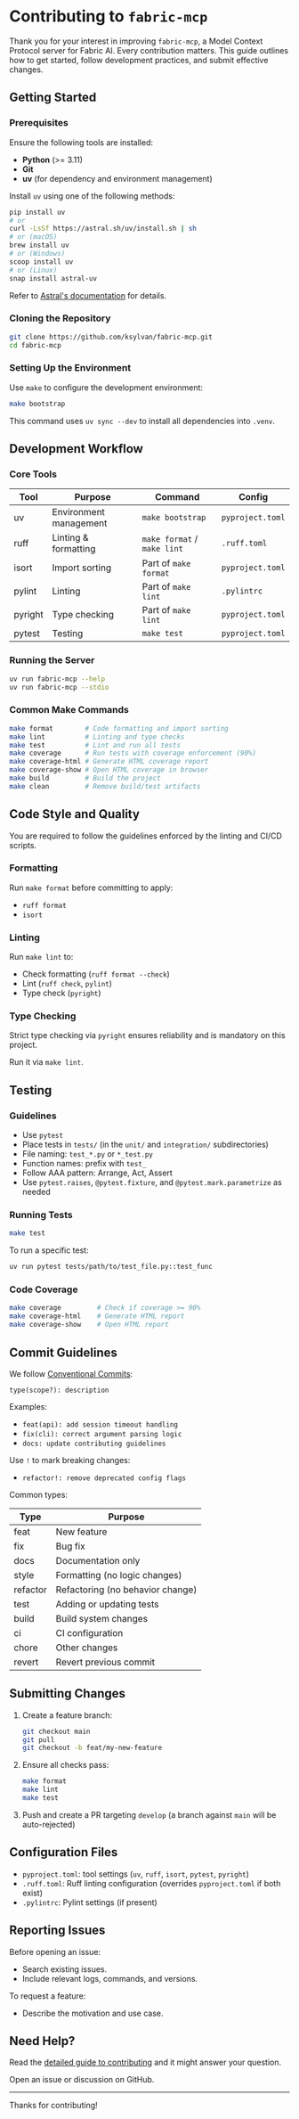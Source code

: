 # Contributing to `fabric-mcp`

Thank you for your interest in improving `fabric-mcp`, a Model Context Protocol server for Fabric AI. Every contribution matters. This guide outlines how to get started, follow development practices, and submit effective changes.

## Getting Started

### Prerequisites

Ensure the following tools are installed:

* **Python** (>= 3.11)
* **Git**
* **uv** (for dependency and environment management)

Install `uv` using one of the following methods:

```bash
pip install uv
# or
curl -LsSf https://astral.sh/uv/install.sh | sh
# or (macOS)
brew install uv
# or (Windows)
scoop install uv
# or (Linux)
snap install astral-uv
```

Refer to [Astral's documentation][astral-uv-docs] for details.

### Cloning the Repository

```bash
git clone https://github.com/ksylvan/fabric-mcp.git
cd fabric-mcp
```

### Setting Up the Environment

Use `make` to configure the development environment:

```bash
make bootstrap
```

This command uses `uv sync --dev` to install all dependencies into `.venv`.

## Development Workflow

### Core Tools

| Tool    | Purpose                | Command                     | Config           |
| ------- | ---------------------- | --------------------------- | ---------------- |
| uv      | Environment management | `make bootstrap`            | `pyproject.toml` |
| ruff    | Linting & formatting   | `make format` / `make lint` | `.ruff.toml`     |
| isort   | Import sorting         | Part of `make format`       | `pyproject.toml` |
| pylint  | Linting                | Part of `make lint`         | `.pylintrc`      |
| pyright | Type checking          | Part of `make lint`         | `pyproject.toml` |
| pytest  | Testing                | `make test`                 | `pyproject.toml` |

### Running the Server

```bash
uv run fabric-mcp --help
uv run fabric-mcp --stdio
```

### Common Make Commands

```bash
make format        # Code formatting and import sorting
make lint          # Linting and type checks
make test          # Lint and run all tests
make coverage      # Run tests with coverage enforcement (90%)
make coverage-html # Generate HTML coverage report
make coverage-show # Open HTML coverage in browser
make build         # Build the project
make clean         # Remove build/test artifacts
```

## Code Style and Quality

You are required to follow the guidelines enforced by the linting and CI/CD scripts.

### Formatting

Run `make format` before committing to apply:

* `ruff format`
* `isort`

### Linting

Run `make lint` to:

* Check formatting (`ruff format --check`)
* Lint (`ruff check`, `pylint`)
* Type check (`pyright`)

### Type Checking

Strict type checking via `pyright` ensures reliability and is mandatory on this project.

Run it via `make lint`.

## Testing

### Guidelines

* Use `pytest`
* Place tests in `tests/` (in the `unit/` and `integration/` subdirectories)
* File naming: `test_*.py` or `*_test.py`
* Function names: prefix with `test_`
* Follow AAA pattern: Arrange, Act, Assert
* Use `pytest.raises`, `@pytest.fixture`, and `@pytest.mark.parametrize` as needed

### Running Tests

```bash
make test
```

To run a specific test:

```bash
uv run pytest tests/path/to/test_file.py::test_func
```

### Code Coverage

```bash
make coverage         # Check if coverage >= 90%
make coverage-html    # Generate HTML report
make coverage-show    # Open HTML report
```

## Commit Guidelines

We follow [Conventional Commits][conventional-commits]:

```plaintext
type(scope?): description
```

Examples:

* `feat(api): add session timeout handling`
* `fix(cli): correct argument parsing logic`
* `docs: update contributing guidelines`

Use `!` to mark breaking changes:

* `refactor!: remove deprecated config flags`

Common types:

| Type     | Purpose                          |
| -------- | -------------------------------- |
| feat     | New feature                      |
| fix      | Bug fix                          |
| docs     | Documentation only               |
| style    | Formatting (no logic changes)    |
| refactor | Refactoring (no behavior change) |
| test     | Adding or updating tests         |
| build    | Build system changes             |
| ci       | CI configuration                 |
| chore    | Other changes                    |
| revert   | Revert previous commit           |

## Submitting Changes

1. Create a feature branch:

    ```bash
    git checkout main
    git pull
    git checkout -b feat/my-new-feature
    ```

2. Ensure all checks pass:

    ```bash
    make format
    make lint
    make test
    ```

3. Push and create a PR targeting `develop` (a branch against `main` will be auto-rejected)

## Configuration Files

* `pyproject.toml`: tool settings (`uv`, `ruff`, `isort`, `pytest`, `pyright`)
* `.ruff.toml`: Ruff linting configuration (overrides `pyproject.toml` if both exist)
* `.pylintrc`: Pylint settings (if present)

## Reporting Issues

Before opening an issue:

* Search existing issues.
* Include relevant logs, commands, and versions.

To request a feature:

* Describe the motivation and use case.

## Need Help?

Read the [detailed guide to contributing][detailed] and it might answer your question.

Open an issue or discussion on GitHub.

---

Thanks for contributing!

[astral-uv-docs]: https://astral.sh/docs/uv/
[conventional-commits]: https://www.conventionalcommits.org/
[detailed]: ./contributing-detailed.md
